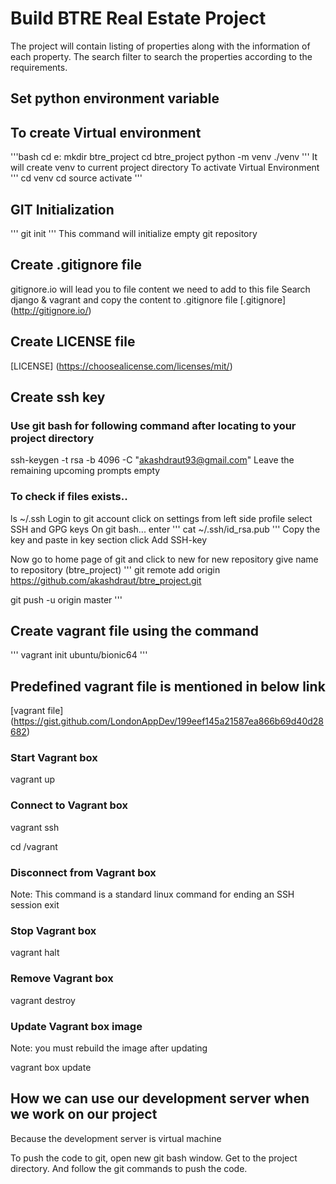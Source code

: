# Build BTRE Real Estate Project
The project will contain listing of properties along with the information of each property.
The search filter to search the properties according to the requirements.

## Set python environment variable

## To create Virtual environment
'''bash
cd e:
mkdir btre_project
cd btre_project
python -m venv ./venv
'''
It will create venv to current project directory
To activate Virtual Environment
'''
cd venv
cd source
activate
'''

## GIT Initialization
'''
git init
'''
This command will initialize empty git repository

## Create .gitignore file
gitignore.io will lead you to file content we need to add to this file
Search django & vagrant and copy the content to .gitignore file
[.gitignore] (http://gitignore.io/)

## Create LICENSE file
[LICENSE] (https://choosealicense.com/licenses/mit/)

## Create ssh key
### Use git bash for following command after locating to your project directory
ssh-keygen -t rsa -b 4096 -C "akashdraut93@gmail.com"
Leave the remaining upcoming prompts empty

### To check if files exists..
ls ~/.ssh
Login to git account
click on settings from left side profile
select SSH and GPG keys
On git bash... enter
'''
cat ~/.ssh/id_rsa.pub
'''
Copy the key and paste in key section
click Add SSH-key

Now go to home page of git and click to new for new repository
give name to repository (btre_project)
'''
git remote add origin https://github.com/akashdraut/btre_project.git

git push -u origin master
'''
## Create vagrant file using the command
'''
vagrant init ubuntu/bionic64
'''

## Predefined vagrant file is mentioned in below link
[vagrant file] (https://gist.github.com/LondonAppDev/199eef145a21587ea866b69d40d28682)

### Start Vagrant box
vagrant up

### Connect to Vagrant box
vagrant ssh

cd /vagrant
### Disconnect from Vagrant box
Note: This command is a standard linux command for ending an SSH session
exit

### Stop Vagrant box

vagrant halt

### Remove Vagrant box

vagrant destroy

### Update Vagrant box image
Note: you must rebuild the image after updating

vagrant box update

## How we can use our development server when we work on our project

Because the development server is virtual machine

To push the code to git, open new git bash window.
Get to the project directory.
And follow the git commands to push the code.

